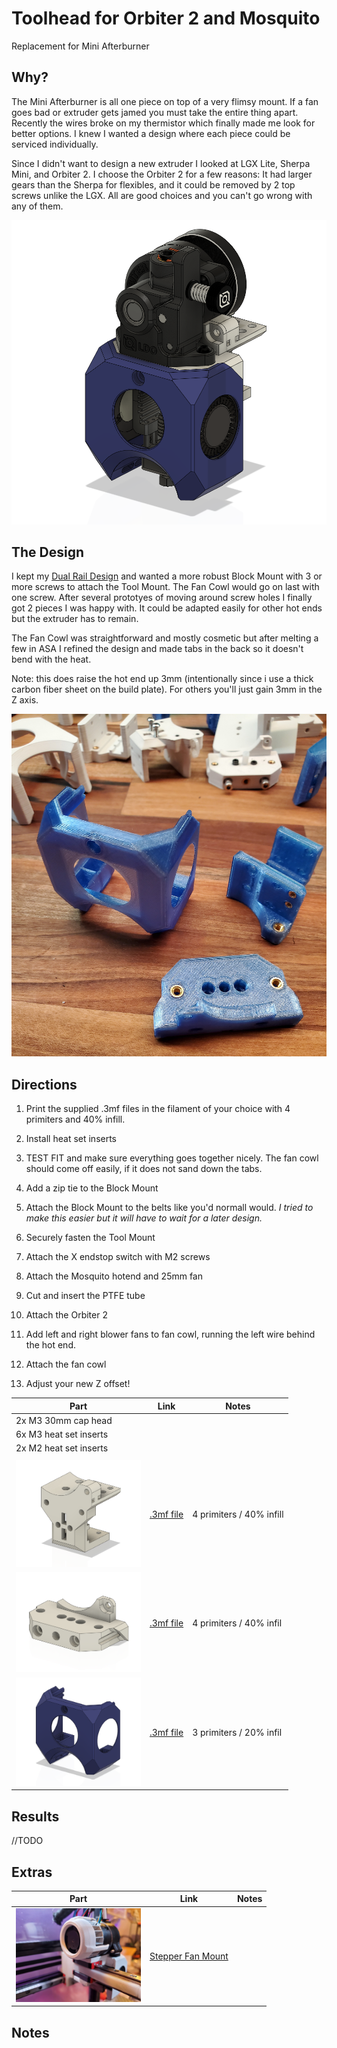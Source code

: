 
# Toolhead for Orbiter 2 and Mosquito 
Replacement for Mini Afterburner
## Why?
The Mini Afterburner is all one piece on top of a very flimsy mount. If a fan goes bad or extruder gets jamed you must take the entire thing apart. Recently the wires broke on my thermistor which finally made me look for better options. I knew I wanted a design where each piece could be serviced individually. 

Since I didn't want to design a new extruder I looked at LGX Lite, Sherpa Mini, and Orbiter 2. I choose the Orbiter 2 for a few reasons: It had larger gears than the Sherpa for flexibles, and it could be removed by 2 top screws unlike the LGX. All are good choices and you can't go wrong with any of them. 

![Original Voron Gantry v. Dual Rail](ToolheadCAD.png)



## The Design
I kept my [Dual Rail Design](https://github.com/ryangadz/3DPrinters/tree/main/Voron0/Mods/DualRailGantry) and wanted a more robust Block Mount with 3 or more screws to attach the Tool Mount. The Fan Cowl would go on last with one screw. After several prototyes of moving around screw holes I finally got 2 pieces I was happy with. It could be adapted easily for other hot ends but the extruder has to remain. 

The Fan Cowl was straightforward and mostly cosmetic but after melting a few in ASA I refined the design and made tabs in the back so it doesn't bend with the heat. 

Note: this does raise the hot end up 3mm (intentionally since i use a thick carbon fiber sheet on the build plate). For others you'll just gain 3mm in the Z axis. 

![Original Voron Gantry v. Dual Rail](20220826_233626.jpg)

## Directions
1. Print the supplied .3mf files in the filament of your choice with 4 primiters and 40% infill. 

2. Install heat set inserts 

3. TEST FIT and make sure everything goes together nicely. The fan cowl should come off easily, if it does not sand down the tabs. 
4. Add a zip tie to the Block Mount
5. Attach the Block Mount to the belts like you'd normall would. *I tried to make this easier but it will have to wait for a later design.*
6. Securely fasten the Tool Mount
7. Attach the X endstop switch with M2 screws
8. Attach the Mosquito hotend and 25mm fan
9. Cut and insert the PTFE tube
10. Attach the Orbiter 2
11. Add left and right blower fans to fan cowl, running the left wire behind the hot end. 
12. Attach the fan cowl
13. Adjust your new Z offset!


|Part        | Link     | Notes|
|--------------|-----------|------------|
|2x M3 30mm cap head  |      |        |
|6x M3 heat set inserts  |      |        |
|2x M2 heat set inserts  |      |        |
||  |       |
|<img src="BlockMount.png" alt=".3mf file" width="200"/> |[.3mf file](BlockMount.3mf)|4 primiters / 40% infill|
| <img src="ToolMount.png" alt=".3mf" width="200"/>  |[.3mf file](ToolMount.3mf)|4 primiters / 40% infil|
| <img src="FanCowl.png" alt=".3mf" width="200"/>  |[.3mf file](FanCowl.3mf)|3 primiters / 20% infil|

## Results
//TODO

## Extras
|Part        | Link     | Notes|
|--------------|-----------|------------|
|<img src="../../../UniversalParts/StepperFanMount/20220823_175356.jpg" alt="Stepper Fan Mount" width="200"/> |[Stepper Fan Mount](https://github.com/ryangadz/3DPrinters/tree/main/UniversalParts/StepperFanMount)||


## Notes
